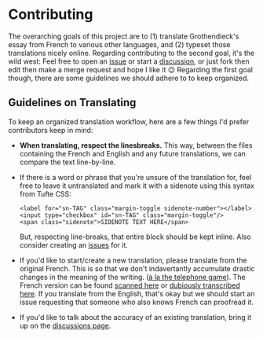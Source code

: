 # Contributing

The overarching goals of this project are to 
(1) translate Grothendieck's essay from French to various other languages,
and (2) typeset those translations nicely online.
Regarding contributing to the second goal, it's the wild west:
Feel free to open an [issue](https://github.com/mikepierce/grothendieck-kimchi/issues) 
or start a [discussion](https://github.com/mikepierce/grothendieck-kimchi/discussions),
or just fork then edit then make a merge request and hope I like it 😉
Regarding the first goal though, 
there are some guidelines we should adhere to to keep organized.


## Guidelines on Translating

To keep an organized translation workflow,
here are a few things I'd prefer contributors keep in mind:

  - **When translating, respect the linesbreaks.** 
    This way, between the files containing the French and English 
    and any future translations, we can compare the text line-by-line.

  - If there is a word or phrase that you're unsure 
    of the translation for, feel free to leave it untranslated 
    and mark it with a sidenote using this syntax from Tufte CSS:
    
        <label for="sn-TAG" class="margin-toggle sidenote-number"></label>
        <input type="checkbox" id="sn-TAG" class="margin-toggle"/>
        <span class="sidenote">SIDENOTE TEXT HERE</span>

    But, respecting line-breaks, that entire block should be kept inline.
    Also consider creating an [issues](https://github.com/mikepierce/grothendieck-kimchi/issues)
    for it.

  - If you'd like to start/create a new translation,
    please translate from the original French.
    This is so that we don't indavertantly accumulate 
    drastic changes in the meaning of the writing.
    ([à la the telephone game](https://en.wikipedia.org/wiki/Telephone_(game))).
    The French version can be found [scanned here](http://www.ihes.fr/~damour/IMAGE/kimchi_grothendieck.pdf) 
    or [dubiously transcribed here](https://mikepierce.github.io/grothendieck-kimchi/translations/french/).
    If you translate from the English, that's okay
    but we should start an issue requesting that someone who also knows French
    can proofread it.

  - If you'd like to talk about the accuracy of an existing translation,
    bring it up on the [discussions page](https://github.com/mikepierce/grothendieck-kimchi/discussions).
